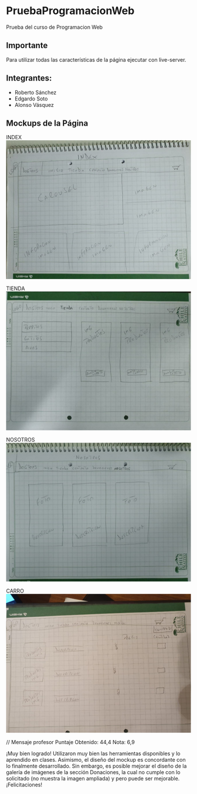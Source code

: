 # PruebaProgramacionWeb
Prueba del curso de Programacion Web

## Importante

 Para utilizar todas las características de la página ejecutar con live-server. 

## Integrantes:

+ Roberto Sánchez
+ Edgardo Soto
+ Alonso Vásquez


## Mockups de la Página

INDEX
![Img_text](https://github.com/RobertoASF/PruebaProgramacionWeb/blob/main/img/mock_index.jpeg)


TIENDA
![Img_text](https://github.com/RobertoASF/PruebaProgramacionWeb/blob/main/img/mock_tienda.jpeg)

NOSOTROS
![Img_text](https://github.com/RobertoASF/PruebaProgramacionWeb/blob/main/img/mock_nosotros.jpeg)

CARRO
![Img_text](https://github.com/RobertoASF/PruebaProgramacionWeb/blob/main/img/mock_carro.jpeg)

// Mensaje profesor
Puntaje Obtenido: 44,4
Nota: 6,9

¡Muy bien logrado!
Utilizaron muy bien las herramientas disponibles y lo aprendido en clases. Asimismo, el diseño del mockup es concordante con lo finalmente desarrollado. Sin embargo, es posible mejorar el diseño de la galería de imágenes de la sección Donaciones, la cual no cumple con lo solicitado (no muestra la imagen ampliada) y pero puede ser mejorable. 
¡Felicitaciones!
